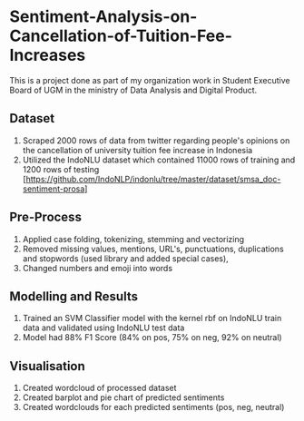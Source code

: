# Sentiment-Analysis-on-Cancellation-of-Tuition-Fee-Increases
This is a project done as part of my organization work in Student Executive Board of UGM in the ministry of Data Analysis and Digital Product.

## Dataset
1. Scraped 2000 rows of data from twitter regarding people's opinions on the cancellation of university tuition fee increase in Indonesia
2. Utilized the IndoNLU dataset which contained 11000 rows of training and 1200 rows of testing [https://github.com/IndoNLP/indonlu/tree/master/dataset/smsa_doc-sentiment-prosa]
    
## Pre-Process
1. Applied case folding, tokenizing, stemming and vectorizing
2. Removed missing values, mentions, URL's, punctuations, duplications and stopwords (used library and added special cases), 
3. Changed numbers and emoji into words
   
## Modelling and Results
1. Trained an SVM Classifier model with the kernel rbf on IndoNLU train data and validated using IndoNLU test data
2. Model had 88% F1 Score (84% on pos, 75% on neg, 92% on neutral)

## Visualisation
1. Created wordcloud of processed dataset
2. Created barplot and pie chart of predicted sentiments
3. Created wordclouds for each predicted sentiments (pos, neg, neutral)
